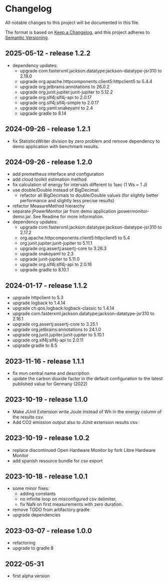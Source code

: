 [//]: # ($formatter:off$)
# Changelog
All notable changes to this project will be documented in this file.

The format is based on [Keep a Changelog](https://keepachangelog.com/en/1.0.0/),
and this project adheres to [Semantic Versioning](https://semver.org/spec/v2.0.0.html).

## 2025-05-12 - release 1.2.2
- dependency updates:
    - upgrade com.fasterxml.jackson.datatype:jackson-datatype-jsr310 to 2.19.0
    - upgrade org.apache.httpcomponents.client5:httpclient5 to 5.4.4
    - upgrade org.jetbrains:annotations to 26.0.2
    - upgrade org.junit.jupiter:junit-jupiter to 5.12.2
    - upgrade org.slf4j:slf4j-api to 2.0.17
    - upgrade org.slf4j:slf4j-simple to 2.0.17
    - upgrade org.yaml:snakeyaml to 2.4
    - upgrade gradle to 8.14

## 2024-09-26 - release 1.2.1
- fix StatisticsWriter division by zero problem and remove dependency to demo application with benchmark results.  

## 2024-09-26 - release 1.2.0
- add prometheus interface and configuration
- add cloud toolkit estimation method
- fix calculation of energy for intervals different to 1sec (1 Ws = 1 J)
- use double/Double instead of BigDecimal: 
  - refactor all BigDecimals to double/Double values (for slightly better performance and slightly less precise results)
- refactor MeasureMethod hierarchy
- separate jPowerMonitor jar from demo application jpowermonitor-demo.jar. See Readme for more information.
- dependency updates:
  - upgrade com.fasterxml.jackson.datatype:jackson-datatype-jsr310 to 2.17.2
  - org.apache.httpcomponents.client5:httpclient5 to 5.4
  - org.junit.jupiter:junit-jupiter to 5.11.1
  - upgrade org.assertj:assertj-core to 3.26.3
  - upgrade snakeyaml to 2.3
  - upgrade junit-jupiter to 5.11.0
  - upgrade org.slf4j:slf4j-api to 2.0.16 
  - upgrade gradle to 8.10.1

## 2024-01-17 - release 1.1.2
- upgrade httpclient to 5.3
- upgrade logback to 1.4.14
- upgrade ch.qos.logback:logback-classic to 1.4.14
- upgrade com.fasterxml.jackson.datatype:jackson-datatype-jsr310 to 2.16.1
- upgrade org.assertj:assertj-core to 3.25.1
- upgrade org.jetbrains:annotations to 24.1.0
- upgrade org.junit.jupiter:junit-jupiter to 5.10.1
- upgrade org.slf4j:slf4j-api to 2.0.11
- upgrade gradle to 8.5

## 2023-11-16 - release 1.1.1
- fix mvn central name and description
- update the carbon dioxide factor in the default configuration to the latest published value for Germany (2022)

## 2023-10-19 - release 1.1.0
- Make JUnit Extension write Joule instead of Wh in the energy column of the results csv.
- Add CO2 emission output also to JUnit extension results csv.

## 2023-10-19 - release 1.0.2
- replace discontinued Open Hardware Monitor by fork Libre Hardware Monitor
- add spanish resource bundle for csv export

## 2023-10-18 - release 1.0.1
- some minor fixes:
    - adding constants
    - no infinite loop on misconfigured csv delimiter,
    - fix NaN on first measurements with zero duration.
- remove TODO from artifactory.gradle
- upgrade dependencies

## 2023-03-07 - release 1.0.0
- refactoring
- upgrade to gradle 8

## 2022-05-31
- first alpha version

